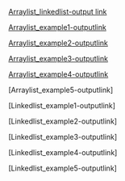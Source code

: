 [Arraylist_linkedlist-output link](https://github.com/Divyaprabhu784/Divya-java/blob/main/arraylist_linkedlist.png)

[Arraylist_example1-outputlink](https://github.com/Divyaprabhu784/Divya-java/blob/main/Arraylist_example1.png)

[Arraylist_example2-outputlink](https://github.com/Divyaprabhu784/Divya-java/blob/main/Arraylist_example2.png)

[Arraylist_example3-outputlink](https://github.com/Divyaprabhu784/Divya-java/blob/main/Arraylist_example3.png)

[Arraylist_example4-outputlink](https://github.com/Divyaprabhu784/Divya-java/blob/main/Arraylist_example4.png)

[Arraylist_example5-outputlink]

[Linkedlist_example1-outputlink]

[Linkedlist_example2-outputlink]

[Linkedlist_example3-outputlink]

[Linkedlist_example4-outputlink]

[Linkedlist_example5-outputlink]
